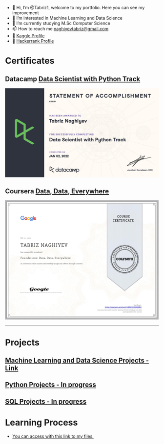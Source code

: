 - 👋 Hi, I’m @Tabriz1, welcome to my portfolio. Here you can see my improvement
- 👀 I’m interested in Machine Learning and Data Science
- 🌱 I’m currently studying M.Sc Computer Science 
- 📫 How to reach me naghiyevtabriz@gmail.com
- 📌 [Kaggle Profile](https://www.kaggle.com/tabriznagiyev)
- 📌 [Hackerrank Profile](https://www.hackerrank.com/tabriznagiyev)



# Certificates
## Datacamp [Data Scientist with Python Track](https://www.datacamp.com/statement-of-accomplishment/track/4f58b950ce50549bd79745f785a7e8b180cff990)
![Accomplishment](/images/certificate1024_1.jpg)
## Coursera [Data, Data, Everywhere](https://coursera.org/share/bfd15783e47a0e741f16f676b34803bd)
![Course certificate](/images/Coursera1.jpg)


---
# Projects
## [Machine Learning and Data Science Projects - Link](https://tabriz1.github.io/Portfolio_ML/)

## [Python Projects - In progress](https://tabriz1.github.io/Portfolio_ML/)
## [SQL Projects - In progress](https://tabriz1.github.io/Portfolio_ML/)

# Learning Process
* [You can access with this link to my files.](https://github.com/Tabriz1/Learning-ML)

